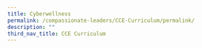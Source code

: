 ```yaml
---
title: Cyberwellness
permalink: /compassionate-leaders/CCE-Curriculum/permalink/
description: ""
third_nav_title: CCE Curriculum
---
```

